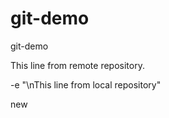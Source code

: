 # git-demo
git-demo

This line from remote repository.

-e "\nThis line from local repository" 

new